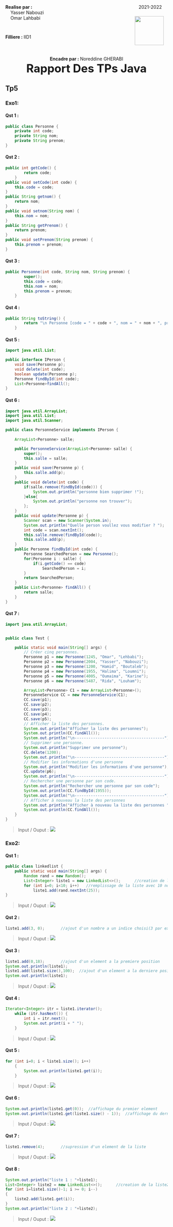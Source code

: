 <div style="display:flex;justify-content:space-between">
    <div>
        <strong>
            Realise par :
        </strong>  
        <br>&nbsp;&nbsp;&nbsp;&nbsp;Yasser Nabouzi
        <br>&nbsp;&nbsp;&nbsp;&nbsp;Omar Lahbabi 
    </div>
    <div>
        <div>
            2021-2022
        </div>
        <div>
            <img src="../td1/assets/ensalogo.png" width = 90 style="margin-top:20px;position:relative;right:12px">
        </div>
    </div>
</div>
<br>
<div style="position:relative;bottom:51px">
    <strong>
        Filliere :
    </strong>  IID1
</div>
<div style = "text-align:center">
    <strong>
        Encadre par : 
    </strong>Noreddine GHERABI 
</div>
<div style="font-size:35px;font-weight:bold;text-align:center;">
    Rapport Des TPs Java
</div>


## Tp5
### Exo1:
#### Qst 1 :
```java
public class Personne {
	private int code;
	private String nom;
	private String prenom;
}
```

#### Qst 2 :

```java
public int getCode() {
		return code;
	}
public void setCode(int code) {
    this.code = code;
}
public String getnom() {
    return nom;
}
public void setnom(String nom) {
    this.nom = nom;
}
public String getPrenom() {
    return prenom;
}
public void setPrenom(String prenom) {
    this.prenom = prenom;
}
```

#### Qst 3 :

```java
public Personne(int code, String nom, String prenom) {
		super();
		this.code = code;
		this.nom = nom;
		this.prenom = prenom;
	}
```

#### Qst 4 :
```java
public String toString() {
		return "\n Personne [code = " + code + ", nom = " + nom + ", prenom = " + prenom + "]";
	}
```

#### Qst 5 :

```java
import java.util.List;

public interface IPerson {
	void save(Personne p);
	void delete(int code);
	boolean update(Personne p);
	Personne findById(int code);
	List<Personne>findAll();
}
```


#### Qst 6 :
```java
import java.util.ArrayList;
import java.util.List;
import java.util.Scanner;

public class PersonneService implements IPerson {
	
	ArrayList<Personne> salle;

	public PersonneService(ArrayList<Personne> salle) {
		super();
		this.salle = salle;
	}
	public void save(Personne p) {
		this.salle.add(p);
	}
	public void delete(int code) {
		if(salle.remove(findById(code))) {
			System.out.println("personne bien supprimer !");
		}else{
			System.out.println("personne non trouver");
		};
	}
	public void update(Personne p) {
		Scanner scan = new Scanner(System.in);
		System.out.println("Quelle person voullez vous modifier ? ");
		int code = scan.nextInt();
		this.salle.remove(findById(code));
		this.salle.add(p);	
	}
	public Personne findById(int code) {
		Personne SearchedPerson = new Personne();
		for(Personne i : salle) {
			if(i.getCode() == code)
				SearchedPerson = i;
		}
		return SearchedPerson;
	}
	public List<Personne> findAll() {
		return salle;
	}
}
```

#### Qst 7 :
```java
import java.util.ArrayList;


public class Test {

	public static void main(String[] args) {
		// Créer cinq personnes. 
		Personne p1 = new Personne(1245, "Omar", "Lehbabi");
		Personne p2 = new Personne(2004, "Yasser", "Nabouzi");
		Personne p3 = new Personne(1200, "Hamid", "Boutaleb");
		Personne p4 = new Personne(1955, "Halima", "Loumni");
		Personne p5 = new Personne(4005, "Oumaima", "Karine");
		Personne p6 = new Personne(5487, "Rida", "Louham");

		ArrayList<Personne> C1 = new ArrayList<Personne>();
		PersonneService CC = new PersonneService(C1);
		CC.save(p1);
		CC.save(p2);
		CC.save(p3);
		CC.save(p4);
		CC.save(p5);
		// Afficher la liste des personnes.
		System.out.println("Afficher la liste des personnes");
		System.out.println(CC.findAll());
		System.out.println("\n---------------------------------------");
		// Supprimer une personne.
		System.out.println("Supprimer une personne");
		CC.delete(1200);
		System.out.println("\n---------------------------------------");
		// Modifier les informations d'une personne
		System.out.println("Modifier les informations d'une personne");
		CC.update(p6);
		System.out.println("\n---------------------------------------");
		// Rechercher une personne par son code.
		System.out.println("Rechercher une personne par son code");
		System.out.println(CC.findById(1955));
		System.out.println("\n---------------------------------------");
		// Afficher à nouveau la liste des personnes 
		System.out.println("Afficher à nouveau la liste des personnes ");
		System.out.println(CC.findAll());	
	}
}
```

> Input / Ouput :
> ![](assets/20220331-001904972.png)

### Exo2:

#### Qst 1 :
```java
public class linkedlist {
    public static void main(String[] args) {
        Random rand = new Random();
        List<Integer> liste1 = new LinkedList<>();      //creation de la liste
        for (int i=0; i<10; i++)   //remplissage de la liste avec 10 nombre aleatoires
            liste1.add(rand.nextInt(25));
}
```
> Input / Ouput :
> ![](assets/20220331-002634829.png)

#### Qst 2 :
```java
liste1.add(3, 0);       //ajout d'un nombre a un indice choisi(3 par exemple c-a-d 4eme position)
```
> Input / Ouput :
> ![](assets/20220331-002741436.png)

#### Qst 3 :
```java
liste1.add(0,18);       //ajout d'un element a la premiere position
System.out.println(liste1);
liste1.add(liste1.size(),100);  //ajout d'un element a la derniere position
System.out.println(liste1);
```
> Input / Ouput :
> ![](assets/20220331-002941417.png)

#### Qst 4 :
```java
Iterator<Integer> itr = liste1.iterator();
    while (itr.hasNext()) {
        int i = itr.next();
        System.out.print(i + " ");
    }
```
> Input / Ouput :
> ![](assets/20220331-003453837.png)

#### Qst 5 :
```java
for (int i=0; i < liste1.size(); i++)
    {
        System.out.println(liste1.get(i));
    }
```

> Input / Ouput :
> ![](assets/20220331-003532617.png)

#### Qst 6 :
```java
System.out.println(liste1.get(0));  //affichage du premier element
System.out.println(liste1.get(liste1.size() - 1));  //affichage du dernier element
```
> Input / Ouput :
> ![](assets/20220331-003556013.png)

#### Qst 7 :
```java
liste1.remove(4);       //supression d'un element de la liste
```

> Input / Ouput :
> ![](assets/20220331-003740912.png)

#### Qst 8 :
```java
System.out.println("liste 1 : "+liste1);
List<Integer> liste2 = new LinkedList<>();      //creation de la liste2
for (int i=liste1.size()-1; i >= 0; i--)
{
    liste2.add(liste1.get(i));
}
System.out.println("liste 2 : "+liste2);
```

> Input / Ouput :
> ![](assets/20220331-004031650.png)